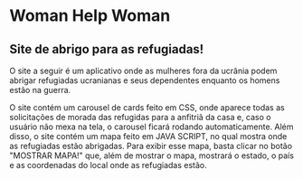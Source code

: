 # Woman Help Woman
## Site de abrigo para as refugiadas!

O site a seguir é um aplicativo onde as mulheres fora da ucrânia podem abrigar refugiadas ucranianas e seus dependentes enquanto os homens estão na guerra.

O site contém um carousel de cards feito em CSS, onde aparece todas as solicitações de morada das refugidas para a anfitriã da casa e, caso o usuário não mexa na tela, o carousel ficará rodando automaticamente. Além disso, o site contém um mapa feito em JAVA SCRIPT, no qual mostra onde as refugiadas estão abrigadas.
Para exibir esse mapa, basta clicar no botão "MOSTRAR MAPA!" que, além de mostrar o mapa, mostrará o estado, o país e as coordenadas do local onde as refugiadas estão.



